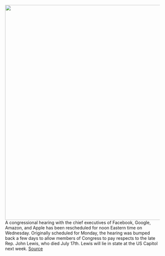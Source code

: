 <img src='https://cdn.vox-cdn.com/thumbor/2hnIe_77nQmmaYMPr06OEqvfa3k=/0x0:2040x1360/1200x800/filters:focal(857x517:1183x843)/cdn.vox-cdn.com/uploads/chorus_image/image/67107574/acastro_200302_3922_SuperTuesday_capitol.0.0.jpg' width='700px' /><br/>
A congressional hearing with the chief executives of Facebook, Google, Amazon, and Apple has been rescheduled for noon Eastern time on Wednesday. Originally scheduled for Monday, the hearing was bumped back a few days to allow members of Congress to pay respects  to the late Rep. John Lewis, who died July 17th. Lewis will lie in state at the US Capitol next week.
<a href='https://www.theverge.com/2020/7/25/21338238/antitrust-hearing-ceos-facebook-amazon-google-apple-rescheduled'> Source <a/>